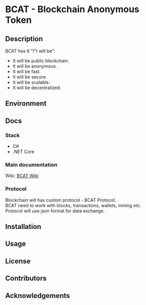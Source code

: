 # BCAT - Blockchain Anonymous Token

## Description
BCAT has 6 "I"t will be":
- It will be public blockchain.
- It will be anonymous.
- It will be fast.
- It will be secure.
- It will be scalable.
- It will be decentralized.

## Environment
## Docs
### Stack
- C#
- .NET Core

### Main documentation
Wiki: [BCAT Wiki](https://github.com/Glebegor/BCAT/wiki)
### Protocol
Blockchain will has custom protocol - BCAT Protocol.</br>
BCAT need to work with blocks, transactions, wallets, mining etc.</br>
Protocol will use json format for data exchange.</br>

## Installation
## Usage
## License
## Contributors
## Acknowledgements
